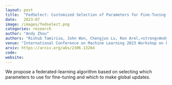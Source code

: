 ```yaml
---
layout: post
title:  "FedSelect: Customized Selection of Parameters for Fine-Tuning during Personalized Federated Learning"
date:   2023-07
image: /images/fedselect.png
categories: research
author: "Andy Zhou"
authors: "Rishub Tamirisa, John Won, Chengjun Lu, Ron Arel,<strong>Andy Zhou</strong>"
venue: "International Conference on Machine Learning 2023 Workshop on Federated Learning"
arxiv: https://arxiv.org/abs/2306.13264
code: 
website: 
---
```

We propose a federated-learning algorithm based on selecting which parameters to use for fine-tuning and which to make global updates.